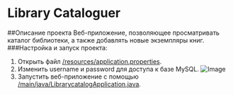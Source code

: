 # Library Cataloguer
##Описание проекта
 Веб-приложение, позволяющее просматривать каталог библиотеки, а также добавлять новые экземпляры книг.
###Настройка и запуск проекта:
1. Открыть файл [/resources/application.properties](https://github.com/KMahnev/LibraryCatalog/blob/master/src/main/resources/application.properties).
2. Изменить username и password для доступа к базе MySQL.
![Image](https://github.com/KMahnev/LibraryCatalog/images/properties.png)
3. Запустить веб-приложение с помощью [/main/java/LibrarycatalogApplication.java](https://github.com/KMahnev/LibraryCatalog/blob/master/src/main/java/com/sberbank/librarycatalog/LibrarycatalogApplication.java).
